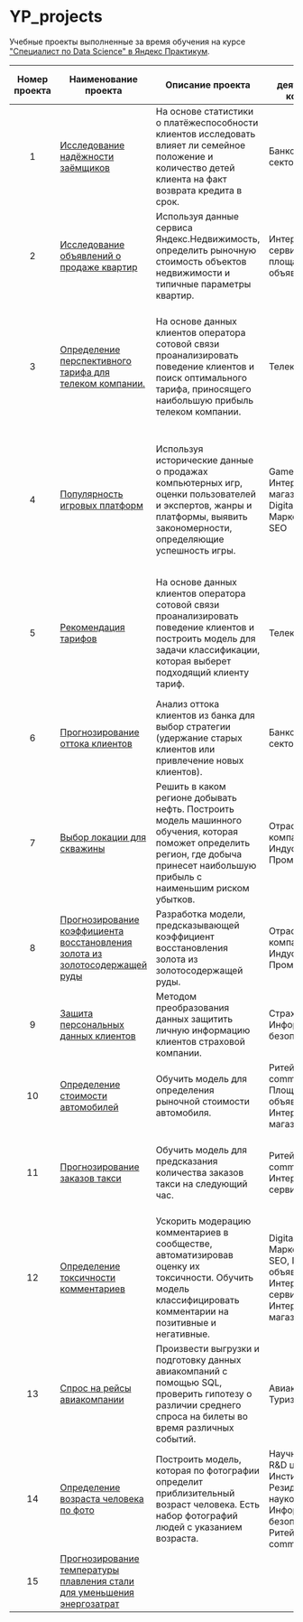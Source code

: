 # YP_projects
Учебные проекты выполненные за время обучения на курсе ["Специалист по Data Science" в Яндекс Практикум](https://practicum.yandex.ru/profile/data-scientist/).

<table>
<thead>
<tr>
<th align="center">Номер проекта</th>
<th align="center">Наименование проекта</th>
<th align="center">Описание проекта</th>
<th align="center">Сфера деятельности компании</th>
<th align="center">Стек</th>
</tr>
</thead>
<tbody>
<tr>
<td align="center">1</td>
<td align="left"><a href="http://site.ru">Исследование надёжности заёмщиков</a></td>
<td align="left">На основе статистики о платёжеспособности клиентов исследовать влияет ли семейное положение и количество детей клиента на факт возврата кредита в срок.</td>
<td align="left">Банковский сектор / ФинТех</td>
<td align="left">Предобработка данных, Python, Pandas, PyMystem3, лемматизация, SciPy, Matplotlib, Seaborn, SciKitLearn, numpy</td>
</tr>
<tr>
<td align="center">2</td>
<td align="left"><a href="http://site.ru">Исследование объявлений о продаже квартир</a></td>
<td align="left">Используя данные сервиса Яндекс.Недвижимость, определить рыночную стоимость объектов недвижимости и типичные параметры квартир.</td>
<td align="left">Интернет-сервисы, площадки объявлений</td>
<td align="left">Python, Pandas, Matplotlib, исследовательский анализ данных, визуализация данных, предобработка данных, math</td>
</tr>
<tr>
<td align="center">3</td>
<td align="left"><a href="http://site.ru">Определение перспективного тарифа для телеком компании.</a></td>
<td align="left">На основе данных клиентов оператора сотовой связи проанализировать поведение клиентов и поиск оптимального тарифа, приносящего наибольшую прибыль телеком компании.</td>
<td align="left">Телеком</td>
<td align="left">Python, Pandas, Matplotlib, numpy, SciPy, описательная статистика, проверка статистических гипотез, mathSeaborn, sklearn, машинное обучение</td>
</tr>
<tr>
<td align="center">4</td>
<td align="left"><a href="http://site.ru">Популярность игровых платформ</a></td>
<td align="left">Используя исторические данные о продажах компьютерных игр, оценки пользователей и экспертов, жанры и платформы, выявить закономерности, определяющие успешность игры.</td>
<td align="left">Gamedev, Интернет-магазины, Digital-агенства / Маркетинг / PR / SEO</td>
<td align="left">Python, Pandas, numpy, Matplotlib, предобработка данных, исследовательский анализ данных, описательная статистика, проверка статистических гипотез, Seaborn, SciPy</td>
</tr>
<tr>
<td align="center">5</td>
<td align="left"><a href="http://site.ru">Рекомендация тарифов</a></td>
<td align="left">На основе данных клиентов оператора сотовой связи проанализировать поведение клиентов и построить модель для задачи классификации, которая выберет подходящий  клиенту тариф.</td>
<td align="left">Телеком</td>
<td align="left">Python, Pandas, Matplotlib, numpy, SciPy, описательная статистика, проверка статистических гипотез, mathSeaborn, sklearn, машинное обучение</td>
</tr>
<tr>
<td align="center">6</td>
<td align="left"><a href="http://site.ru">Прогнозирование оттока клиентов</a></td>
<td align="left">Анализ оттока клиентов из банка для выбор стратегии (удержание старых клиентов или привлечение новых клиентов).</td>
<td align="left">Банковский сектор / ФинТех</td>
<td align="left">Pandas, Matplotlib, Seaborn, numpy, sklearn, math, машинное обучение</td>
</tr>
<tr>
<td align="center">7</td>
<td align="left"><a href="http://site.ru">Выбор локации для скважины</a></td>
<td align="left">Решить в каком регионе добывать нефть. Построить модель машинного обучения, которая поможет определить регион, где добыча принесет наибольшую прибыль с наименьшим риском убытков.</td>
<td align="left">Отраслевые компании / Индустрия / Промышленность</td>
<td align="left">Pandas, sklearn, math, numpy, Seaborn, Matplotlib, SciPy, Bootstrap, машинное обучение</td>
</tr>
<tr>
<td align="center">8</td>
<td align="left"><a href="http://site.ru">Прогнозирование коэффициента восстановления золота из золотосодержащей руды</a></td>
<td align="left">Разработка модели, предсказывающей коэффициент восстановления золота из золотосодержащей руды.</td>
<td align="left">Отраслевые компании / Индустрия / Промышленность</td>
<td align="left">Pandas, sklearn, numpy, Seaborn, Matplotlib, math, машинное обучение</td>
</tr>
<tr>
<td align="center">9</td>
<td align="left"><a href="http://site.ru">Защита персональных данных клиентов</a></td>
<td align="left">Методом преобразования данных защитить личную информацию клиентов страховой компании.</td>
<td align="left">Страховая сфера, Информационная безопасность</td>
<td align="left">Pandas, Seaborn, numpy, sklearn, машинное обучение</td>
</tr>
<tr>
<td align="center">10</td>
<td align="left"><a href="http://site.ru">Определение стоимости автомобилей</a></td>
<td align="left">Обучить модель для определения рыночной стоимости автомобиля.</td>
<td align="left">Ритейл / E-commerce, Площадки объявлений, Интернет-магазины</td>
<td align="left">Pandas, sklearn, numpy, LightGBM, машинное обучение, CatBoost</td>
</tr>
<tr>
<td align="center">11</td>
<td align="left"><a href="http://site.ru">Прогнозирование заказов такси</a></td>
<td align="left">Обучить модель для предсказания количества заказов такси на следующий час.</td>
<td align="left">Ритейл / E-commerce, Интернет-сервисы</td>
<td align="left">Pandas, sklearn, numpy, LightGBM, Matplotlib, StatsModels, CatBoost, машинное обучение</td>
</tr>
<tr>
<td align="center">12</td>
<td align="left"><a href="http://site.ru">Определение токсичности комментариев</a></td>
<td align="left">Ускорить модерацию комментариев в сообществе, автоматизировав оценку их токсичности.
Обучить модель классифицировать комментарии на позитивные и негативные.</td>
<td align="left">Digital-агенства / Маркетинг / PR / SEO, Площадки объявлений, Интернет-сервисы, Интернет-магазины</td>
<td align="left">Pandas, sklearn, numpy, NLTK, LightGBM, CatBoost, машинное обучение</td>
</tr>
<tr>
<td align="center">13</td>
<td align="left"><a href="http://site.ru">Спрос на рейсы авиакомпании</a></td>
<td align="left">Произвести выгрузки и подготовку данных авиакомпаний с помощью SQL, проверить гипотезу о различии среднего спроса на билеты во время различных событий.</td>
<td align="left">Авиакомпании, Туризм</td>
<td align="left">SQL, Python, Pandas, Matplotlib, SciPy, проверка статистических гипотез</td>
</tr>
<tr>
<td align="center">14</td>
<td align="left"><a href="http://site.ru">Определение возраста человека по фото</a></td>
<td align="left">Построить модель, которая по фотографии определит приблизительный возраст человека. Есть набор фотографий людей с указанием возраста.</td>
<td align="left">Научные отделы / R&D центры / Институты / Резиденты наукоградов, Информационная безопасность, Ритейл / E-commerce</td>
<td align="left">Pandas, keras, Matplotlib, Seaborn, компьютерное зрение, машинное обучение</td>
</tr>
<tr>
<td align="center">15</td>
<td align="left"><a href="http://site.ru">Прогнозирование температуры плавления стали для уменьшения энергозатрат</a></td>
<td align="left"></td>
<td align="left"></td>
<td align="left"></td>
</tr>
</tbody></table>
